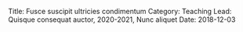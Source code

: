 Title: Fusce suscipit ultricies condimentum
Category: Teaching
Lead: Quisque consequat auctor, 2020-2021, Nunc aliquet
Date: 2018-12-03
